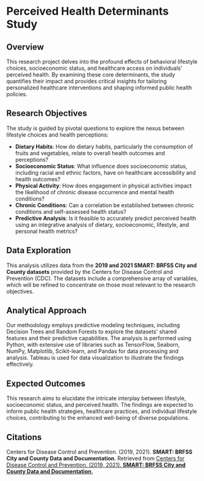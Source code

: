 # Perceived Health Determinants Study

## Overview

This research project delves into the profound effects of behavioral lifestyle choices, socioeconomic status, and healthcare access on individuals' perceived health. By examining these core determinants, the study quantifies their impact and provides critical insights for tailoring personalized healthcare interventions and shaping informed public health policies.

## Research Objectives

The study is guided by pivotal questions to explore the nexus between lifestyle choices and health perceptions:

- **Dietary Habits**: How do dietary habits, particularly the consumption of fruits and vegetables, relate to overall health outcomes and perceptions?
- **Socioeconomic Status**: What influence does socioeconomic status, including racial and ethnic factors, have on healthcare accessibility and health outcomes?
- **Physical Activity**: How does engagement in physical activities impact the likelihood of chronic disease occurrence and mental health conditions?
- **Chronic Conditions**: Can a correlation be established between chronic conditions and self-assessed health status?
- **Predictive Analysis**: Is it feasible to accurately predict perceived health using an integrative analysis of dietary, socioeconomic, lifestyle, and personal health metrics?

## Data Exploration

This analysis utilizes data from the **2019 and 2021 SMART: BRFSS City and County datasets** provided by the Centers for Disease Control and Prevention (CDC). The datasets include a comprehensive array of variables, which will be refined to concentrate on those most relevant to the research objectives.

## Analytical Approach

Our methodology employs predictive modeling techniques, including Decision Trees and Random Forests to explore the datasets' shared features and their predictive capabilities. The analysis is performed using Python, with extensive use of libraries such as TensorFlow, Seaborn, NumPy, Matplotlib, Scikit-learn, and Pandas for data processing and analysis. Tableau is used for data visualization to illustrate the findings effectively.

## Expected Outcomes

This research aims to elucidate the intricate interplay between lifestyle, socioeconomic status, and perceived health. The findings are expected to inform public health strategies, healthcare practices, and individual lifestyle choices, contributing to the enhanced well-being of diverse populations.

## Citations

Centers for Disease Control and Prevention. (2019, 2021). **SMART: BRFSS City and County Data and Documentation**. Retrieved from [Centers for Disease Control and Prevention. (2019, 2021). **SMART: BRFSS City and County Data and Documentation**.](https://www.cdc.gov/brfss/smart/Smart_data.htm)

